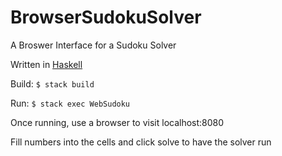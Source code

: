 # BrowserSudokuSolver
A Broswer Interface for a Sudoku Solver

Written in [Haskell](https://www.haskell.org/)

Build:
`$ stack build`

Run:
`$ stack exec WebSudoku`

Once running, use a browser to visit localhost:8080

Fill numbers into the cells and click solve to have the solver run
